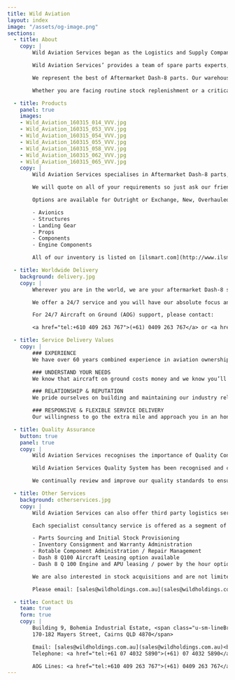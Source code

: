 ```yaml
---
title: Wild Aviation
layout: index
image: "/assets/og-image.png"
sections:
  - title: About
    copy: |
        Wild Aviation Services began as the Logistics and Supply Company, Corporate Air Services, serving the needs of Airlines Papua New Guinea in the early 1990s. Simon Wild and Michael Wild along with support staff evolved the company to what is it today, Wild Aviation Services.

        Wild Aviation Services’ provides a team of spare parts experts, with years of logistics and material handling experience and aviation ownership.  This unique combination of technical expertise, and first-hand experience on what it is like to keep aircraft flying is the foundation of all our offerings.

        We represent the best of Aftermarket Dash-8 parts. Our warehouse is stocked and staffed to ensure that service and parts availability is maintained to the highest standard, 24 hours per day, 7 days per week. Located within close proximity to the domestic and international airports in Cairns, freight consignment worldwide is available. Our customers value our dedication to customer service, quick turn around and lead times.

        Whether you are facing routine stock replenishment or a critical AOG you can be assured the team at Wild Aviation Services will go to great lengths to understand your needs and ensure you are kept informed at all steps from order to dispatch.

  - title: Products
    panel: true
    images:
    - Wild_Aviation_160315_014_VVV.jpg
    - Wild_Aviation_160315_053_VVV.jpg
    - Wild_Aviation_160315_054_VVV.jpg
    - Wild_Aviation_160315_055_VVV.jpg
    - Wild_Aviation_160315_058_VVV.jpg
    - Wild_Aviation_160315_062_VVV.jpg
    - Wild_Aviation_160315_065_VVV.jpg
    copy: |
        Wild Aviation Services specialises in Aftermarket Dash-8 parts, shipping globally. We supply parts for 100s, 200s and 300s with expansion to other types of aircraft. All parts are purchased from reliable approved sources.

        We will quote on all of your requirements so just ask our friendly team. Parts are covered by warranty, fully traceable and with the certification required by your regulating authority.

        Options are available for Outright or Exchange, New, Overhauled, Serviceable or As Removed in our specialty product lines.

        - Avionics
        - Structures
        - Landing Gear
        - Props
        - Components
        - Engine Components

        All of our inventory is listed on [ilsmart.com](http://www.ilsmart.com/) and [stockmarket.aero](http://www.stockmarket.aero/)

  - title: Worldwide Delivery
    background: delivery.jpg
    copy: |
        Wherever you are in the world, we are your aftermarket Dash-8 source, supply and support specialist.

        We offer a 24/7 service and you will have our absolute focus and commitment to delivering what you need on time.

        For 24/7 Aircraft on Ground (AOG) support, please contact:

        <a href="tel:+610 409 263 767">(+61) 0409 263 767</a> or <a href="tel:+610 409 884 419">(+61) 0409 884 419</a>

  - title: Service Delivery Values
    copy: |
        ### EXPERIENCE
        We have over 60 years combined experience in aviation ownership and spare parts management and delivery.

        ### UNDERSTAND YOUR NEEDS
        We know that aircraft on ground costs money and we know you’ll need spare parts ASAP. Our team will go above and beyond to understand your needs and source and deliver parts on time.

        ### RELATIONSHIP & REPUTATION
        We pride ourselves on building and maintaining our industry relationships and treating everyone we interact with respect, integrity and honesty.

        ### RESPONSIVE & FLEXIBLE SERVICE DELIVERY
        Our willingness to go the extra mile and approach you in an honest and responsive manner has earned the trust of aviation professionals around the world. We have a solution-focused and flexible approach to meeting your individual requirements.

  - title: Quality Assurance
    button: true
    panel: true
    copy: |
        Wild Aviation Services recognises the importance of Quality Control and Quality Assurance in Aviation. With experience and a background in previously obtaining and managing Part 145 approval, this knowledge comprising of the above areas, has been transferred and documented into our Quality Assurance Manual. We understand the quality requirements that are expected by our customers and ourselves and will ensure we provide this support.

        Wild Aviation Services Quality System has been recognised and certified by the Aviation Suppliers Association with ASA-100 Accreditation and meets the requirements of the FAA’s Advisory Circular AC-00-56.

        We continually review and improve our quality standards to ensure we are always providing the most reliable and current quality assurance services for our customers.

  - title: Other Services
    background: otherservices.jpg
    copy: |
        Wild Aviation Services can also offer third party logistics services and warehousing support to you and your customers in our region where time differences can be challenging. We will work with you to establish a support system that aligns with your companies requirements offering you more opportunities to expand your products and reputation.

        Each specialist consultancy service is offered as a segment of a thorough support solution to our customers.

        - Parts Sourcing and Initial Stock Provisioning
        - Inventory Consignment and Warranty Administration
        - Rotable Component Administration / Repair Management
        - Dash 8 Q100 Aircraft Leasing option available
        - Dash 8 Q 100 Engine and APU leasing / power by the hour option available

        We are also interested in stock acquisitions and are not limited to Dash 8 aircraft.

        Please email: [sales@wildholdings.com.au](sales@wildholdings.com.au)

  - title: Contact Us
    team: true
    form: true
    copy: |
        Building 9, Bohemia Industrial Estate, <span class="u-sm-lineBreak">
        170-182 Mayers Street, Cairns QLD 4870</span>

        Email: [sales@wildholdings.com.au](sales@wildholdings.com.au)<br>
        Telephone: <a href="tel:+61 07 4032 5890">(+61) 07 4032 5890</a>

        AOG Lines: <a href="tel:+610 409 263 767">(+61) 0409 263 767</a> or <a href="tel:+610 409 884 419">(+61) 0409 884 419</a>
---
```

